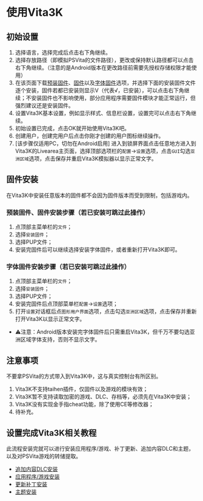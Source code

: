 # 使用Vita3K
## 初始设置
1. 选择语言，选择完成后点击右下角继续。
2. 选择存放路径（即模拟PSVita的文件路径），更改或保持默认路径都可以点击右下角继续。（注意的是Android版本在更改路径前需要先授权存储权限才能使用）
3. 在该页面下载[预装固件](http://dus01.psp2.update.playstation.net/update/psp2/image/2022_0209/pre_efd1ef6c1cc2fe92e72e9e783e421237/PSP2UPDAT.PUP)、[固件](http://dus01.psv.update.playstation.net/update/psv/image/2022_0209/rel_f2c7b12fe85496ec88a0391b514d6e3b/PSVUPDAT.PUP)以及[字体固件](http://dus01.psp2.update.playstation.net/update/psp2/image/2022_0209/sd_59dcf059d3328fb67be7e51f8aa33418/PSP2UPDAT.PUP)选项，并选择下面的安装固件文件逐个安装，固件若都已安装则显示V（代表√，已安装），可以点击右下角继续；不安装固件也不影响使用，部分应用程序需要固件模块才能正常运行，但强烈建议还是安装固件。
4. 设置Vita3K基本设置，例如显示样式、信息栏设置，设置完可以点击右下角继续。
5. 初始设置已完成，点击OK就开始使用Vita3K吧。
6. 创建用户，创建完用户后点击你刚才创建的用户图标继续操作。
7. [该步骤仅适用PC，切勿在Android启用] 进入到锁屏界面点击任意地方进入到Vita3K的Livearea主页面，选择顶部选项栏的`配置`->`设置`选项，点击`GUI`勾选`亚洲区域`选项，点击保存并重启Vita3K模拟器以显示正常文字。

## 固件安装
在Vita3K中安装任意版本的固件都不会因为固件版本而受到限制，包括游戏内。

### 预装固件、固件安装步骤（若已安装可跳过此操作）
1. 点顶部主菜单栏的`文件`；
2. 选择`安装固件`；
3. 选择PUP文件；
4. 安装完固件后可以继续选择安装字体固件，或者重新打开Vita3K即可。

### 字体固件安装步骤（若已安装可跳过此操作）
1. 点顶部主菜单栏的`文件`；
2. 选择`安装固件`；
3. 选择PUP文件；
4. 安装完固件后点顶部菜单栏`配置`->`设置`选项；
5. 打开`设置`对话框后点`图形用户界面`选项，点击勾选`亚洲区域`选项，点击保存并重新打开Vita3K以显示正常文字。
- ⚠️注意：Android版本安装完字体固件后只需重启Vita3K，但千万不要勾选亚洲区域字体支持，否则不显示文字。

## 注意事项
不要拿PSVita的方式带入到Vita3K中，这与真实控制台有所区别。
1. Vita3K不支持taihen插件，仅固件以及游戏的模块有效；
2. Vita3K暂不支持读取加密的游戏、DLC、存档等，必须先在Vita3K中安装；
3. Vita3K没有实现金手指cheat功能，除了使用CE等修改器；
4. 待补充。

## 设置完成Vita3K相关教程
此流程安装完就可以进行安装应用程序/游戏、补丁更新、追加内容DLC和主题，以及对PSVita游戏的转储提取。
- [追加内容DLC安装](http://croden1999.github.io/Vita3K-Quick-Guide/psvita-to-vita3k/addcont)
- [应用程序/游戏安装](http://croden1999.github.io/Vita3K-Quick-Guide/vita3k/app)
- [更新补丁安装](http://croden1999.github.io/Vita3K-Quick-Guide/psvita-to-vita3k/patch)
- [主题安装](http://croden1999.github.io/Vita3K-Quick-Guide/vita3k/theme)
